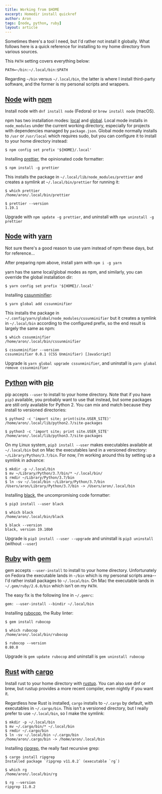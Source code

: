 ```yaml
---
title: Working from $HOME
excerpt: Homedir install quickref
author: Aron
tags: [node, python, ruby]
layout: article
---
```


Sometimes there's a tool I need, but I'd rather not install it globally. What
follows here is a quick reference for installing to my home directory from
various sources.

This `PATH` setting covers everything below:

    PATH=~/bin:~/.local/bin:$PATH

Regarding `~/bin` versus `~/.local/bin`, the latter is where I install
third-party software, and the former is my personal scripts and wrappers.

## [Node](https://nodejs.org/) with [npm](https://www.npmjs.com/)

Install node with `dnf install node` (Fedora) or `brew install node` (macOS).

npm has two installation modes:
[local](https://docs.npmjs.com/getting-started/installing-npm-packages-locally)
and
[global](https://docs.npmjs.com/getting-started/installing-npm-packages-globally).
Local mode installs in `node_modules` under the current working directory,
especially for projects with dependencies managed by `package.json`. Global
mode normally installs to `/usr` or `/usr/local` which requires sudo, but
you can configure it to install to your home directory instead:

    $ npm config set prefix '${HOME}/.local'

Installing [prettier](https://prettier.io/), the opinionated code formatter:

    $ npm install -g prettier

This installs the package in `~/.local/lib/node_modules/prettier` and
creates a symlink at `~/.local/bin/prettier` for running it:

    $ which prettier
    /home/aron/.local/bin/prettier

    $ prettier --version
    1.19.1

Upgrade with `npm update -g prettier`, and uninstall with `npm uninstall -g
prettier`

## [Node](https://nodejs.org/) with [yarn](https://yarnpkg.com/)

Not sure there's a good reason to use yarn instead of npm these days, but for
reference...

After preparing npm above, install yarn with `npm i -g yarn`

yarn has the same local/global modes as npm, and similarly, you can
override the global installation dir:

    $ yarn config set prefix '${HOME}/.local'

Installing [cssunminifier](https://github.com/mrcoles/cssunminifier):

    $ yarn global add cssunminifier

This installs the package in
`~/.config/yarn/global/node_modules/cssunminifier` but it creates a symlink
in `~/.local/bin` according to the configured prefix, so the end result is
largely the same as npm:

    $ which cssunminifier
    /home/aron/.local/bin/cssunminifier

    $ cssunminifier --version
    cssunminifier 0.0.1 (CSS Unminifier) [JavaScript]

Upgrade is `yarn global upgrade cssunminifier`, and uninstall is `yarn global
remove cssunminifier`

## [Python](https://python.org) with [pip](https://pip.pypa.io/en/stable/)

pip accepts `--user` to install to your home directory. Note that if you have
`pip3` available, you probably want to use that instead, but some packages are
still only available for Python 2. You can mix and match because they install to
versioned directories:

    $ python2 -c 'import site; print(site.USER_SITE)'
    /home/aron/.local/lib/python2.7/site-packages

    $ python3 -c 'import site; print site.USER_SITE'
    /home/aron/.local/lib/python3.7/site-packages

On my Linux system, `pip3 install --user` makes executables available at
`~/.local/bin` but on Mac the executables land in a versioned directory:
`~/Library/Python/3.7/bin`. For now, I'm working around this by setting up
a symlink in advance:

    $ mkdir -p ~/.local/bin
    $ mv ~/Library/Python/3.7/bin/* ~/.local/bin/
    $ rmdir ~/Library/Python/3.7/bin
    $ ln -sv ~/.local/bin ~/Library/Python/3.7/bin
    /Users/aron/Library/Python/3.7/bin -> /Users/aron/.local/bin

Installing [black](https://black.readthedocs.io/en/stable/), the uncompromising
code formatter:

    $ pip3 install --user black

    $ which black
    /home/aron/.local/bin/black

    $ black --version
    black, version 19.10b0

Upgrade is `pip3 install --user --upgrade` and uninstall is `pip3 uninstall`
(without `--user`)

## [Ruby](https://www.ruby-lang.org/) with [gem](https://rubygems.org/)

gem accepts `--user-install` to install to your home directory. Unfortunately on
Fedora the executable lands in `~/bin` which is my personal scripts area--I'd
rather install packages to `~/.local/bin`. On Mac the executable lands in
`~/.gem/ruby/2.6.0/bin` which isn't on my `PATH`.

The easy fix is the following line in `~/.gemrc`:

    gem: --user-install --bindir ~/.local/bin

Installing [rubocop](https://rubocop.readthedocs.io/en/latest/), the Ruby
linter:

    $ gem install rubocop

    $ which rubocop
    /home/aron/.local/bin/rubocop

    $ rubocop --version
    0.80.0

Upgrade is `gem update rubocop` and uninstall is `gem uninstall rubocop`

## [Rust](https://www.rust-lang.org/) with [cargo](https://crates.io/)

Install rust to your home directory with [rustup](https://rustup.rs). You can
also use dnf or brew, but rustup provides a more recent compiler, even nightly
if you want it.

Regardless how Rust is installed, `cargo` installs to `~/.cargo` by default,
with executables in `~/.cargo/bin`. This isn't a versioned directory, but
I really prefer to use `~/.local/bin`, so I make the symlink:

    $ mkdir -p ~/.local/bin
    $ mv ~/.cargo/bin/* ~/.local/bin
    $ rmdir ~/.cargo/bin
    $ ln -sv ~/.local/bin ~/.cargo/bin
    /home/aron/.cargo/bin -> /home/aron/.local/bin

Installing [ripgrep](https://github.com/BurntSushi/ripgrep), the really fast
recursive grep:

    $ cargo install ripgrep
    Installed package `ripgrep v11.0.2` (executable `rg`)

    $ which rg
    /home/aron/.local/bin/rg

    $ rg --version
    ripgrep 11.0.2

